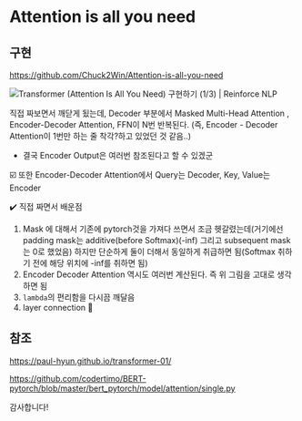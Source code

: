 # Attention is all you need

## 구현

https://github.com/Chuck2Win/Attention-is-all-you-need



![Transformer (Attention Is All You Need) 구현하기 (1/3) | Reinforce NLP](https://paul-hyun.github.io/assets/2019-12-19/transformer-model-architecture.png)

직접 짜보면서 깨닫게 됬는데, Decoder 부분에서 Masked Multi-Head Attention , Encoder-Decoder Attention, FFN이 N번 반복된다. (즉, Encoder - Decoder Attention이 1번만 하는 줄 착각?하고 있었던 것 같음..)

- 결국 Encoder Output은 여러번 참조된다고 할 수 있겠군

:ballot_box_with_check: 또한 Encoder-Decoder Attention에서 Query는 Decoder, Key, Value는 Encoder

:heavy_check_mark: 직접 짜면서 배운점

1. Mask 에 대해서 기존에 pytorch것을 가져다 쓰면서 조금 헷갈렸는데(거기에선 padding mask는 additive(before Softmax)(-inf)  그리고 subsequent mask는 0로 했었음) 하지만 단순하게 둘이 더해서 동일하게 취급하면 됨(Softmax 취하기 전에 해당 위치에 -inf를 취하면 됨)
2. Encoder Decoder Attention 역시도 여러번 계산된다. 즉 위 그림을 고대로 생각하면 됨
3. `lambda`의 편리함을 다시끔 깨달음
4. layer connection :muscle:



## 참조

https://paul-hyun.github.io/transformer-01/

https://github.com/codertimo/BERT-pytorch/blob/master/bert_pytorch/model/attention/single.py

감사합니다!
